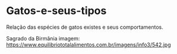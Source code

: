 # Gatos-e-seus-tipos
Relação das espécies de gatos existes e seus comportamentos.

Sagrado da Birmânia imagem: https://www.equilibriototalalimentos.com.br/imagens/info3/542.jpg
